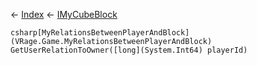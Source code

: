← [Index](Api-Index) ← [IMyCubeBlock](VRage.Game.ModAPI.Ingame.IMyCubeBlock)

```csharp[MyRelationsBetweenPlayerAndBlock](VRage.Game.MyRelationsBetweenPlayerAndBlock) GetUserRelationToOwner([long](System.Int64) playerId)```